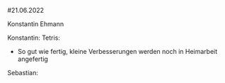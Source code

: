 #21.06.2022

Konstantin Ehmann

Konstantin:
Tetris:
- So gut wie fertig, kleine Verbesserungen werden noch in Heimarbeit angefertig

Sebastian:
